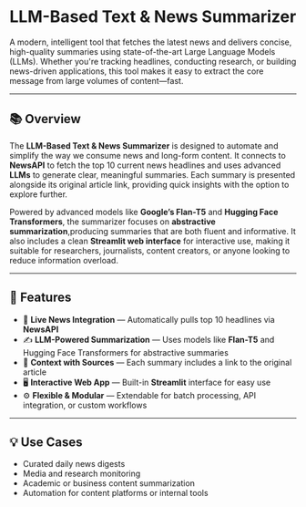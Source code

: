 
#  LLM-Based Text & News Summarizer

A modern, intelligent tool that fetches the latest news and delivers concise, high-quality summaries using state-of-the-art Large Language Models (LLMs). Whether you're tracking headlines, conducting research, or building news-driven applications, this tool makes it easy to extract the core message from large volumes of content—fast.

---

## 📚 Overview

The **LLM-Based Text & News Summarizer** is designed to automate and simplify the way we consume news and long-form content. It connects to **NewsAPI** to fetch the top 10 current news headlines and uses advanced **LLMs** to generate clear, meaningful summaries. Each summary is presented alongside its original article link, providing quick insights with the option to explore further.

Powered by advanced models like **Google’s Flan-T5** and **Hugging Face Transformers**, the summarizer focuses on **abstractive summarization**,producing summaries that are both fluent and informative. It also includes a clean **Streamlit web interface** for interactive use, making it suitable for researchers, journalists, content creators, or anyone looking to reduce information overload.

---

## 🚀 Features

- 📰 **Live News Integration** — Automatically pulls top 10 headlines via **NewsAPI**
- ✍️ **LLM-Powered Summarization** — Uses models like **Flan-T5** and Hugging Face Transformers for abstractive summaries
- 🔗 **Context with Sources** — Each summary includes a link to the original article
- 🖥️ **Interactive Web App** — Built-in **Streamlit** interface for easy use
- ⚙️ **Flexible & Modular** — Extendable for batch processing, API integration, or custom workflows

---

## 💡 Use Cases

- Curated daily news digests
- Media and research monitoring
- Academic or business content summarization
- Automation for content platforms or internal tools
